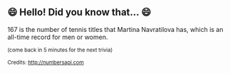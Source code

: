 ## 😄 Hello! Did you know that... 😄
167 is the number of tennis titles that Martina Navratilova has, which is an all-time record for men or women.

<sup>(come back in 5 minutes for the next trivia)</sup>


<sup>Credits: http://numbersapi.com</sup>
